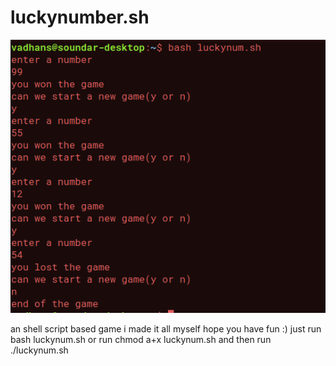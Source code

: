 # luckynumber.sh
![Screenshot](screenshot.png)

an shell script based game
i made it all myself
hope you have fun :)
just run bash luckynum.sh
or run chmod a+x luckynum.sh and then run ./luckynum.sh
